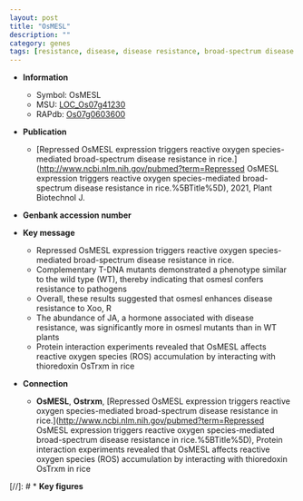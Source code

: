 ```yaml
---
layout: post
title: "OsMESL"
description: ""
category: genes
tags: [resistance, disease, disease resistance, broad-spectrum disease resistance, reactive oxygen species]
---
```


* **Information**  
    + Symbol: OsMESL  
    + MSU: [LOC_Os07g41230](http://rice.uga.edu/cgi-bin/ORF_infopage.cgi?orf=LOC_Os07g41230)  
    + RAPdb: [Os07g0603600](https://rapdb.dna.affrc.go.jp/locus/?name=Os07g0603600)  

* **Publication**  
    + [Repressed OsMESL expression triggers reactive oxygen species-mediated broad-spectrum disease resistance in rice.](http://www.ncbi.nlm.nih.gov/pubmed?term=Repressed OsMESL expression triggers reactive oxygen species-mediated broad-spectrum disease resistance in rice.%5BTitle%5D), 2021, Plant Biotechnol J.

* **Genbank accession number**  

* **Key message**  
    + Repressed OsMESL expression triggers reactive oxygen species-mediated broad-spectrum disease resistance in rice.
    + Complementary T-DNA mutants demonstrated a phenotype similar to the wild type (WT), thereby indicating that osmesl confers resistance to pathogens
    + Overall, these results suggested that osmesl enhances disease resistance to Xoo, R
    + The abundance of JA, a hormone associated with disease resistance, was significantly more in osmesl mutants than in WT plants
    + Protein interaction experiments revealed that OsMESL affects reactive oxygen species (ROS) accumulation by interacting with thioredoxin OsTrxm in rice

* **Connection**  
    + __OsMESL__, __Ostrxm__, [Repressed OsMESL expression triggers reactive oxygen species-mediated broad-spectrum disease resistance in rice.](http://www.ncbi.nlm.nih.gov/pubmed?term=Repressed OsMESL expression triggers reactive oxygen species-mediated broad-spectrum disease resistance in rice.%5BTitle%5D),  Protein interaction experiments revealed that OsMESL affects reactive oxygen species (ROS) accumulation by interacting with thioredoxin OsTrxm in rice

[//]: # * **Key figures**  


